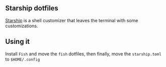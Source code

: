 Starship dotfiles
---

[Starship](https://starship.rs) is a shell customizer that leaves the terminal with some customizations. 

Using it 
---

Install `Fish` and move the `fish` dotfiles, then finally, move the `starship.toml` to `$HOME/.config`

